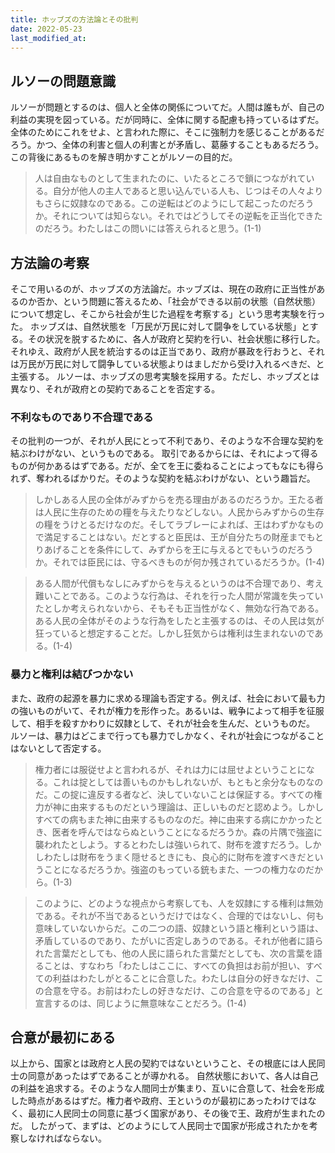 ```yaml
---
title: ホッブズの方法論とその批判
date: 2022-05-23
last_modified_at: 
---
```


## ルソーの問題意識

ルソーが問題とするのは、個人と全体の関係についてだ。人間は誰もが、自己の利益の実現を図っている。だが同時に、全体に関する配慮も持っているはずだ。全体のためにこれをせよ、と言われた際に、そこに強制力を感じることがあるだろう。かつ、全体の利害と個人の利害とが矛盾し、葛藤することもあるだろう。この背後にあるものを解き明かすことがルソーの目的だ。

>人は自由なものとして生まれたのに、いたるところで鎖につながれている。自分が他人の主人であると思い込んでいる人も、じつはその人々よりもさらに奴隷なのである。この逆転はどのようにして起こったのだろうか。それについては知らない。それではどうしてその逆転を正当化できたのだろう。わたしはこの問いには答えられると思う。(1-1)

## 方法論の考察

そこで用いるのが、ホッブズの方法論だ。ホッブズは、現在の政府に正当性があるのか否か、という問題に答えるため、「社会ができる以前の状態（自然状態）について想定し、そこから社会が生じた過程を考察する」という思考実験を行った。
ホッブズは、自然状態を「万民が万民に対して闘争をしている状態」とする。その状況を脱するために、各人が政府と契約を行い、社会状態に移行した。それゆえ、政府が人民を統治するのは正当であり、政府が暴政を行おうと、それは万民が万民に対して闘争している状態よりはましだから受け入れるべきだ、と主張する。
ルソーは、ホッブズの思考実験を採用する。ただし、ホッブズとは異なり、それが政府との契約であることを否定する。

### 不利なものであり不合理である

その批判の一つが、それが人民にとって不利であり、そのような不合理な契約を結ぶわけがない、というものである。
取引であるからには、それによって得るものが何かあるはずである。だが、全てを王に委ねることによってもなにも得られず、奪われるばかりだ。そのような契約を結ぶわけがない、という趣旨だ。

>しかしある人民の全体がみずからを売る理由があるのだろうか。王たる者は人民に生存のための糧を与えたりなどしない。人民からみずからの生存の糧をうけとるだけなのだ。そしてラブレーによれば、王はわずかなもので満足することはない。だとすると臣民は、王が自分たちの財産までもとりあげることを条件にして、みずからを王に与えるとでもいうのだろうか。それでは臣民には、守るべきものが何か残されているだろうか。(1-4)

>ある人間が代償もなしにみずからを与えるというのは不合理であり、考え難いことである。このような行為は、それを行った人間が常識を失っていたとしか考えられないから、そもそも正当性がなく、無効な行為である。ある人民の全体がそのような行為をしたと主張するのは、その人民は気が狂っていると想定することだ。しかし狂気からは権利は生まれないのである。(1-4)

### 暴力と権利は結びつかない

また、政府の起源を暴力に求める理論も否定する。例えば、社会において最も力の強いものがいて、それが権力を形作った。あるいは、戦争によって相手を征服して、相手を殺すかわりに奴隷として、それが社会を生んだ、というものだ。
ルソーは、暴力はどこまで行っても暴力でしかなく、それが社会につながることはないとして否定する。

>権力者には服従せよと言われるが、それは力には屈せよということになる。これは掟としては善いものかもしれないが、もともと余分なものなのだ。この掟に違反する者など、決していないことは保証する。すべての権力が神に由来するものだという理論は、正しいものだと認めよう。しかしすべての病もまた神に由来するものなのだ。神に由来する病にかかったとき、医者を呼んではならぬということになるだろうか。森の片隅で強盗に襲われたとしよう。するとわたしは強いられて、財布を渡すだろう。しかしわたしは財布をうまく隠せるときにも、良心的に財布を渡すべきだということになるだろうか。強盗のもっている銃もまた、一つの権力なのだから。(1-3)

>このように、どのような視点から考察しても、人を奴隷にする権利は無効である。それが不当であるというだけではなく、合理的ではないし、何も意味していないからだ。この二つの語、奴隷という語と権利という語は、矛盾しているのであり、たがいに否定しあうのである。それが他者に語られた言葉だとしても、他の人民に語られた言葉だとしても、次の言葉を語ることは、すなわち「わたしはここに、すべての負担はお前が担い、すべての利益はわたしがとることに合意した。わたしは自分の好きなだけ、この合意を守る。お前はわたしの好きなだけ、この合意を守るのである」と宣言するのは、同じように無意味なことだろう。(1-4)

## 合意が最初にある

以上から、国家とは政府と人民の契約ではないということ、その根底には人民同士の同意があったはずであることが導かれる。
自然状態において、各人は自己の利益を追求する。そのような人間同士が集まり、互いに合意して、社会を形成した時点があるはずだ。権力者や政府、王というのが最初にあったわけではなく、最初に人民同士の同意に基づく国家があり、その後で王、政府が生まれたのだ。
したがって、まずは、どのようにして人民同士で国家が形成されたかを考察しなければならない。
